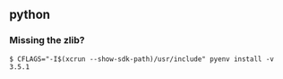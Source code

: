 ## python
### Missing the zlib?
```
$ CFLAGS="-I$(xcrun --show-sdk-path)/usr/include" pyenv install -v 3.5.1
```
